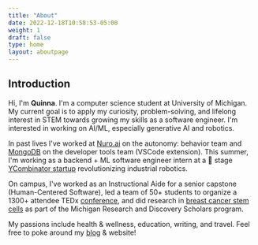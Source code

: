 ```yaml
---
title: "About"
date: 2022-12-18T10:58:53-05:00
weight: 1
draft: false
type: home
layout: aboutpage
---
```


## Introduction

Hi, I'm **Quinna**. I'm a computer science student at University of Michigan. My current goal is to apply my curiosity, problem-solving, and lifelong interest in STEM towards growing my skills as a software engineer. I'm interested in working on AI/ML, especially generative AI and robotics.

In past lives I've worked at [Nuro.ai](https://www.nuro.ai/) on the autonomy: behavior team and [MongoDB](https://www.mongodb.com/) on the developer tools team (VSCode extension). This summer, I'm working as a backend + ML software engineer intern at a 🌱 stage [YCombinator startup](https://www.industrialnext.ai/en) revolutionizing industrial robotics.

On campus, I've worked as an Instructional Aide for a senior capstone (Human-Centered Software), led a team of 50+ students to organize a 1300+ attendee TEDx [conference](https://www.tedxuofm.com/2022), and did research in [breast cancer stem cells](https://www.med.umich.edu/wicha-lab/index.html) as part of the Michigan Research and Discovery Scholars program.

My passions include health & wellness, education, writing, and travel. Feel free to poke around my [blog](https://quinnah.github.io/blog/) & website! 
